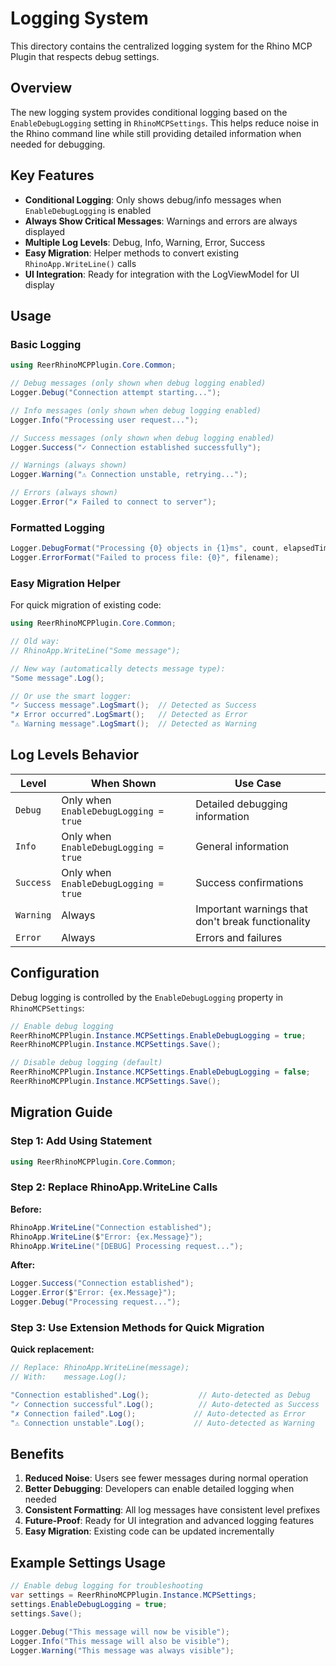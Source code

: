 # Logging System

This directory contains the centralized logging system for the Rhino MCP Plugin that respects debug settings.

## Overview

The new logging system provides conditional logging based on the `EnableDebugLogging` setting in `RhinoMCPSettings`. This helps reduce noise in the Rhino command line while still providing detailed information when needed for debugging.

## Key Features

- **Conditional Logging**: Only shows debug/info messages when `EnableDebugLogging` is enabled
- **Always Show Critical Messages**: Warnings and errors are always displayed
- **Multiple Log Levels**: Debug, Info, Warning, Error, Success
- **Easy Migration**: Helper methods to convert existing `RhinoApp.WriteLine()` calls
- **UI Integration**: Ready for integration with the LogViewModel for UI display

## Usage

### Basic Logging

```csharp
using ReerRhinoMCPPlugin.Core.Common;

// Debug messages (only shown when debug logging enabled)
Logger.Debug("Connection attempt starting...");

// Info messages (only shown when debug logging enabled)
Logger.Info("Processing user request...");

// Success messages (only shown when debug logging enabled)
Logger.Success("✓ Connection established successfully");

// Warnings (always shown)
Logger.Warning("⚠ Connection unstable, retrying...");

// Errors (always shown)
Logger.Error("✗ Failed to connect to server");
```

### Formatted Logging

```csharp
Logger.DebugFormat("Processing {0} objects in {1}ms", count, elapsedTime);
Logger.ErrorFormat("Failed to process file: {0}", filename);
```

### Easy Migration Helper

For quick migration of existing code:

```csharp
using ReerRhinoMCPPlugin.Core.Common;

// Old way:
// RhinoApp.WriteLine("Some message");

// New way (automatically detects message type):
"Some message".Log();

// Or use the smart logger:
"✓ Success message".LogSmart();  // Detected as Success
"✗ Error occurred".LogSmart();   // Detected as Error
"⚠ Warning message".LogSmart();  // Detected as Warning
```

## Log Levels Behavior

| Level | When Shown | Use Case |
|-------|------------|----------|
| `Debug` | Only when `EnableDebugLogging = true` | Detailed debugging information |
| `Info` | Only when `EnableDebugLogging = true` | General information |
| `Success` | Only when `EnableDebugLogging = true` | Success confirmations |
| `Warning` | Always | Important warnings that don't break functionality |
| `Error` | Always | Errors and failures |

## Configuration

Debug logging is controlled by the `EnableDebugLogging` property in `RhinoMCPSettings`:

```csharp
// Enable debug logging
ReerRhinoMCPPlugin.Instance.MCPSettings.EnableDebugLogging = true;
ReerRhinoMCPPlugin.Instance.MCPSettings.Save();

// Disable debug logging (default)
ReerRhinoMCPPlugin.Instance.MCPSettings.EnableDebugLogging = false;
ReerRhinoMCPPlugin.Instance.MCPSettings.Save();
```

## Migration Guide

### Step 1: Add Using Statement
```csharp
using ReerRhinoMCPPlugin.Core.Common;
```

### Step 2: Replace RhinoApp.WriteLine Calls

**Before:**
```csharp
RhinoApp.WriteLine("Connection established");
RhinoApp.WriteLine($"Error: {ex.Message}");
RhinoApp.WriteLine("[DEBUG] Processing request...");
```

**After:**
```csharp
Logger.Success("Connection established");
Logger.Error($"Error: {ex.Message}");
Logger.Debug("Processing request...");
```

### Step 3: Use Extension Methods for Quick Migration

**Quick replacement:**
```csharp
// Replace: RhinoApp.WriteLine(message);
// With:    message.Log();

"Connection established".Log();           // Auto-detected as Debug
"✓ Connection successful".Log();          // Auto-detected as Success  
"✗ Connection failed".Log();             // Auto-detected as Error
"⚠ Connection unstable".Log();           // Auto-detected as Warning
```

## Benefits

1. **Reduced Noise**: Users see fewer messages during normal operation
2. **Better Debugging**: Developers can enable detailed logging when needed
3. **Consistent Formatting**: All log messages have consistent level prefixes
4. **Future-Proof**: Ready for UI integration and advanced logging features
5. **Easy Migration**: Existing code can be updated incrementally

## Example Settings Usage

```csharp
// Enable debug logging for troubleshooting
var settings = ReerRhinoMCPPlugin.Instance.MCPSettings;
settings.EnableDebugLogging = true;
settings.Save();

Logger.Debug("This message will now be visible");
Logger.Info("This message will also be visible");
Logger.Warning("This message was always visible");
```